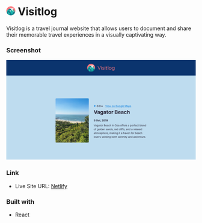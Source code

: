 # <img src="public/favicon/android-chrome-512x512.png" width="24"> Visitlog

Visitlog is a travel journal website that allows users to document and share their memorable travel experiences in a visually captivating way.

### Screenshot

<img src="public/preview.png" width="600">

### Link

- Live Site URL: [Netlify](https://visitlog.netlify.app)

### Built with

- React
